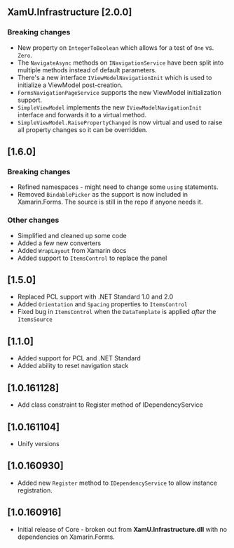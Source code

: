 ## XamU.Infrastructure [2.0.0]
### Breaking changes
- New property on `IntegerToBoolean` which allows for a test of `One` vs. `Zero`.
- The `NavigateAsync` methods on `INavigationService` have been split into multiple methods instead of default parameters.
- There's a new interface `IViewModelNavigationInit` which is used to initialize a ViewModel post-creation.
- `FormsNavigationPageService` supports the new ViewModel initialization support.
- `SimpleViewModel` implements the new `IViewModelNavigationInit` interface and forwards it to a virtual method.
- `SimpleViewModel.RaisePropertyChanged` is now virtual and used to raise all property changes so it can be overridden.

## [1.6.0]
### Breaking changes
- Refined namespaces - might need to change some `using` statements.
- Removed `BindablePicker` as the support is now included in Xamarin.Forms. The source is still in the repo if anyone needs it.

### Other changes
- Simplified and cleaned up some code 
- Added a few new converters
- Added `WrapLayout` from Xamarin docs
- Added support to `ItemsControl` to replace the panel

## [1.5.0]
- Replaced PCL support with .NET Standard 1.0 and 2.0
- Added `Orientation` and `Spacing` properties to `ItemsControl`
- Fixed bug in `ItemsControl` when the `DataTemplate` is applied _after_ the `ItemsSource`

## [1.1.0]
- Added support for PCL and .NET Standard
- Added ability to reset navigation  stack

## [1.0.161128]
- Add class constraint to Register method of IDependencyService
        
## [1.0.161104]
- Unify versions

## [1.0.160930]
- Added new `Register` method to `IDependencyService` to allow instance registration.

## [1.0.160916]
- Initial release of Core - broken out from **XamU.Infrastructure.dll** with no dependencies on Xamarin.Forms.